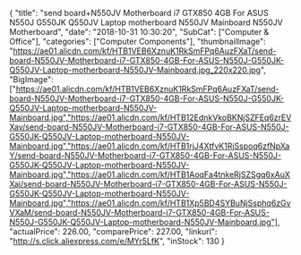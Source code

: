 {
	"title": "send board+N550JV Motherboard i7 GTX850 4GB For ASUS N550J G550JK Q550JV Laptop motherboard N550JV Mainboard N550JV Motherboard",
	"date": "2018-10-31 10:30:20",
	"SubCat": ["Computer & Office"],
	"categories": ["Computer Components"],
	"thumbnailImage": "https://ae01.alicdn.com/kf/HTB1VEB6XznuK1RkSmFPq6AuzFXaT/send-board-N550JV-Motherboard-i7-GTX850-4GB-For-ASUS-N550J-G550JK-Q550JV-Laptop-motherboard-N550JV-Mainboard.jpg_220x220.jpg",
	"BigImage": ["https://ae01.alicdn.com/kf/HTB1VEB6XznuK1RkSmFPq6AuzFXaT/send-board-N550JV-Motherboard-i7-GTX850-4GB-For-ASUS-N550J-G550JK-Q550JV-Laptop-motherboard-N550JV-Mainboard.jpg","https://ae01.alicdn.com/kf/HTB12EdnkVkoBKNjSZFEq6zrEVXav/send-board-N550JV-Motherboard-i7-GTX850-4GB-For-ASUS-N550J-G550JK-Q550JV-Laptop-motherboard-N550JV-Mainboard.jpg","https://ae01.alicdn.com/kf/HTB1rjJ4XtfvK1RjSspoq6zfNpXaY/send-board-N550JV-Motherboard-i7-GTX850-4GB-For-ASUS-N550J-G550JK-Q550JV-Laptop-motherboard-N550JV-Mainboard.jpg","https://ae01.alicdn.com/kf/HTB1AoqFa4tnkeRjSZSgq6xAuXXaj/send-board-N550JV-Motherboard-i7-GTX850-4GB-For-ASUS-N550J-G550JK-Q550JV-Laptop-motherboard-N550JV-Mainboard.jpg","https://ae01.alicdn.com/kf/HTB1Xp5BD4SYBuNjSsphq6zGvVXaM/send-board-N550JV-Motherboard-i7-GTX850-4GB-For-ASUS-N550J-G550JK-Q550JV-Laptop-motherboard-N550JV-Mainboard.jpg"],
	"actualPrice": 226.00,
	"comparePrice": 227.00,
	"linkurl": "http://s.click.aliexpress.com/e/MYr5LfK",
	"inStock": 130
}
